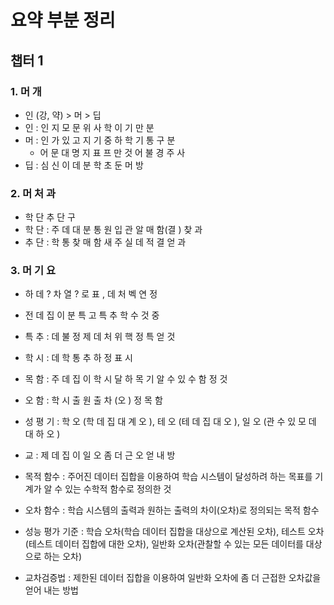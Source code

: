 # 요약 부분 정리
## 챕터 1

### 1. 머 개
- 인 (강, 약) > 머 > 딥
- 인 : 인 지 모 문 위 사 학 이 기 만 분
- 머 : 인 가 있 고 지 기 중 하 학 기 통 구 분
	- 어 문 대 명 지 표 프 만 것 어 불 경 주 사
- 딥 : 심 신 이 데 분 학 초 둔 머 방

### 2. 머 처 과
- 학 단 추 단 구
- 학 단 : 주 데 대 분 통 원 입 관 알 매 함(결 ) 찾 과
- 추 단 : 학 통 찾 매 함 새 주 실 데 적 결 얻 과

### 3. 머 기 요
- 하 데 $?$ 차 열 $?$ 로 표 , 데 처 벡 연 정
- 전 데 집 이 분 특 고 특 추 학 수 것 중
- 특 추 : 데 불 정 제 데 처 위 핵 정 특 얻 것
- 학 시 : 데 학 통 추 하 정 표 시
- 목 함 : 주 데 집 이 학 시 달 하 목 기 알 수 있 수 함 정 것
- 오 함 : 학 시 출 원 출 차 (오 ) 정 목 함
- 성 평 기 : 학 오 (학 데 집 대 계 오 ), 테 오 (테 데 집 대 오 ), 일 오 (관 수 있 모 데 대 하 오 )
- 교 : 제 데 집 이 일 오 좀 더 근 오 얻 내 방

- 목적 함수 : 주어진 데이터 집합을 이용하여 학습 시스템이 달성하려 하는 목표를 기계가 알 수 있는 수학적 함수로 정의한 것
- 오차 함수 : 학습 시스템의 출력과 원하는 출력의 차이(오차)로 정의되는 목적 함수
- 성능 평가 기준 : 학습 오차(학습 데이터 집합을 대상으로 계산된 오차), 테스트 오차(테스트 데이터 집합에 대한 오차), 일반화 오차(관찰할 수 있는 모든 데이터를 대상으로 하는 오차)
- 교차검증법 : 제한된 데이터 집합을 이용하여 일반화 오차에 좀 더 근접한 오차값을 얻어 내는 방법